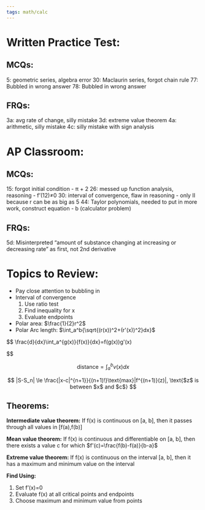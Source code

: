 ```yaml
---
tags: math/calc
---
```

# Written Practice Test:

## MCQs:
5: geometric series, algebra error
30: Maclaurin series, forgot chain rule
77: Bubbled in wrong answer
78: Bubbled in wrong answer

## FRQs:
3a: avg rate of change, silly mistake
3d: extreme value theorem
4a: arithmetic, silly mistake
4c: silly mistake with sign analysis

# AP Classroom:

## MCQs:
15: forgot initial condition - π + 2
26: messed up function analysis, reasoning - f’(12)≠0
30: interval of convergence, flaw in reasoning - only II because r can be as big as 5
44: Taylor polynomials, needed to put in more work, construct equation - b (calculator problem)

## FRQs:

5d: Misinterpreted “amount of substance changing at increasing or decreasing rate” as first, not 2nd derivative

# Topics to Review:

-   Pay close attention to bubbling in
-   Interval of convergence
    1.  Use ratio test
    2.  Find inequality for x
    3.  Evaluate endpoints
-   Polar area: $\frac{1}{2}r^2$
-   Polar Arc length: $\int_a^b{\sqrt{(r(x))^2+(r'(x))^2}dx}$

$$ \frac{d}{dx}\int_a^{g(x)}{f(x)}{dx}=f(g(x))g'(x)

$$

$$ \text{distance} = \int_a^bv(x)dx $$

$$ |S-S_n| \le \frac{|x-c|^{n+1}}{(n+1)!}\text{max}|f^{(n+1)}(z)|, \text{$z$ is between $x$ and $c$} $$

## Theorems:

**Intermediate value theorem:** If f(x) is continuous on [a, b], then it passes through all values in [f(a),f(b)]

**Mean value theorem:** If f(x) is continuous and differentiable on [a, b], then there exists a value c for which $f'(c)=\frac{f(b)-f(a)}{b-a}$

********Extreme value theorem:******** If f(x) is continuous on the interval [a, b], then it has a maximum and minimum value on the interval

**Find Using:**
1.  Set f’(x)=0
2.  Evaluate f(x) at all critical points and endpoints
3.  Choose maximum and minimum value from points